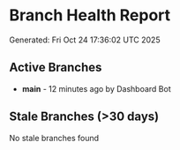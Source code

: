 # Branch Health Report
Generated: Fri Oct 24 17:36:02 UTC 2025

## Active Branches
- **main** - 12 minutes ago by Dashboard Bot

## Stale Branches (>30 days)
No stale branches found

